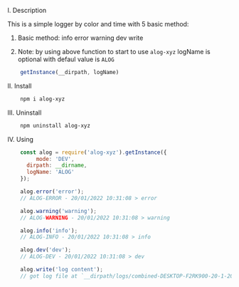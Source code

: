 I. Description

This is a simple logger by color and time with 5 basic method:


1. Basic method:
    info
    error
    warning
    dev
    write

2. Note:
by using above function to start to use `alog-xyz` logName is optional with defaul value is `ALOG`
``` js
    getInstance(__dirpath, logName)
```

II. Install

``` bash
    npm i alog-xyz
```

III. Uninstall

``` bash
    npm uninstall alog-xyz
```

IV. Using

```js
    const alog = require('alog-xyz').getInstance({
         mode: 'DEV',
      dirpath: __dirname,
      logName: 'ALOG'
    });

    alog.error('error');
    // ALOG-ERROR - 20/01/2022 10:31:08 > error

    alog.warning('warning');
    // ALOG-WARNING - 20/01/2022 10:31:08 > warning

    alog.info('info');
    // ALOG-INFO - 20/01/2022 10:31:08 > info

    alog.dev('dev');
    // ALOG-DEV - 20/01/2022 10:31:08 > dev

    alog.write('log content');
    // got log file at `__dirpath/logs/combined-DESKTOP-F2RK900-20-1-2022.log`


```

